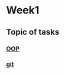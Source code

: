 # Week1
## Topic of tasks
### [OOP](https://www.javatpoint.com/java-oops-concepts)
### [git](https://git-scm.com/docs/gittutorial)

